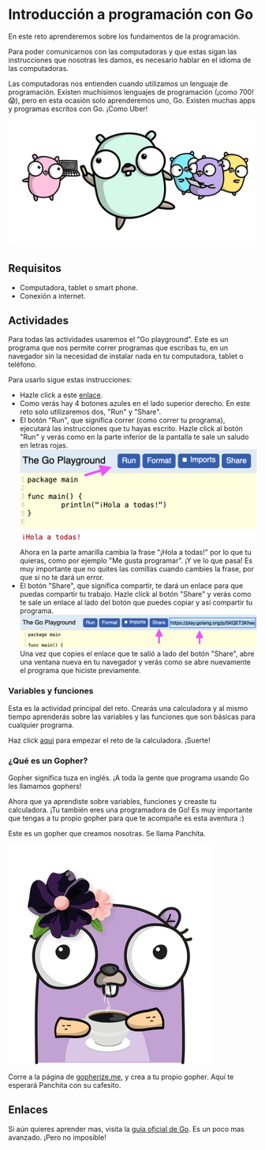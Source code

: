 # Introducción a programación con Go

En este reto aprenderemos sobre los fundamentos de la programación.

Para poder comunicarnos con las computadoras y que estas sigan las instrucciones que nosotras les damos, es necesario hablar en el idioma de las computadoras.

Las computadoras nos entienden cuando utilizamos un lenguaje de programación. Existen muchísimos lenguajes de programación (¡como 700! :scream:), pero en esta ocasión solo aprenderemos uno, Go. Existen muchas apps y programas escritos con Go. ¡Como Uber!

![Imagen de gophers aprendiendo](assets/gophers-aprendiendo.png)

## Requisitos

- Computadora, tablet o smart phone.
- Conexión a internet.

## Actividades

Para todas las actividades usaremos el "Go playground". Este es un programa que nos permite correr programas que escribas tu, en un navegador sin la necesidad de instalar nada en tu computadora, tablet o teléfono.

Para usarlo sigue estas instrucciones:

- Hazle click a este [enlace](https://play.golang.org/p/5KQET3Khwpi).
- Como verás hay 4 botones azules en el lado superior derecho. En este reto solo utilizaremos dos, "Run" y "Share".
- El botón "Run", que significa correr (como correr tu programa), ejecutará las instrucciones que tu hayas escrito. Hazle click al botón "Run" y verás como en la parte inferior de la pantalla te sale un saludo en letras rojas.
![Imagen de Go Playground señalando botón "Run"](assets/go-playground-run.png)
Ahora en la parte amarilla cambia la frase "¡Hola a todas!" por lo que tu quieras, como por ejemplo "Me gusta programar". ¡Y ve lo que pasa! Es muy importante que no quites las comillas cuando cambies la frase, por que si no te dará un error.
- El botón "Share", que significa compartir, te dará un enlace para que puedas compartir tu trabajo. Hazle click al botón "Share" y verás como te sale un enlace al lado del botón que puedes copiar y así compartir tu programa.
![Imagen de Go Playground señalando botón "Share"](assets/go-playground-share.png)
Una vez que copies el enlace que te salió a lado del botón "Share", abre una ventana nueva en tu navegador y verás como se abre nuevamente el programa que hiciste previamente.

### Variables y funciones

Esta es la actividad principal del reto. Crearás una calculadora y al mismo tiempo aprenderás sobre las variables y las funciones que son básicas para cualquier programa.

Haz click [aquí](calculadora/README.md) para empezar el reto de la calculadora. ¡Suerte!

### ¿Qué es un Gopher?

Gopher significa tuza en inglés. ¡A toda la gente que programa usando Go les llamamos gophers!

Ahora que ya aprendiste sobre variables, funciones y creaste tu calculadora. ¡Tu también eres una programadora de Go!
Es muy importante que tengas a tu propio gopher para que te acompañe es esta aventura :)

Este es un gopher que creamos nosotras. Se llama Panchita.

![Imagen de Panchita](assets/panchita.png)

Corre a la página de [gopherize.me](https://gopherize.me/), y crea a tu propio gopher. Aquí te esperará Panchita con su cafesito.

<!-- ### Condicionales y bucles (actividad extra no obligatoria)

Si terminaste los retos anteriores y te quedaste con ganas de aprender más, checa este reto para aprender sobre condicionales y bucles. Al final podrás ver lo que se puede crear con los cuatro elementos que se han aprendido.

Haz click [aquí](arbol/README.md) para comenzar la actividad extra.
-->

## Enlaces

Si aún quieres aprender mas, visita la [guía oficial de Go](https://gotour-es.appspot.com/#1). Es un poco mas avanzado. ¡Pero no imposible!
